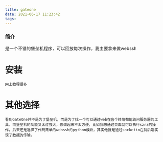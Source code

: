```yaml
---
title: gateone
date: 2021-06-17 11:23:42
tags:
---
```


### 简介
是一个不错的堡垒机程序，可以回放每次操作，我主要拿来做webssh

<!-- more -->

# 安装
	网上教程很多

# 其他选择
	看到GateOne并不是为了堡垒机，而是为了找一个可以通过web在各个终端都能访问服务器的工具。而堡垒机的功能又太过强大，修改起来不太方便，比如我想通过页面就可以执行szrz的操作。后来还是选择了代码简单的webssh的python模块，其实他就是通过socketio在前后端实现了数据的传输。

